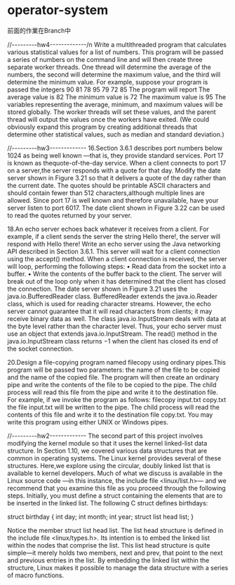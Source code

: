 # operator-system
前面的作業在Branch中

//---------hw4-------------/n
Write a multithreaded program that calculates various statistical values for a list of numbers. This program will be passed a series of numbers on the command line and will then create three separate worker threads. One thread will determine the average of the numbers, the second will determine the maximum value, and the third will determine the minimum value. For example, suppose your program is passed
the integers
   90 81 78 95 79 72 85
The program will report
  The average value is 82
  The minimum value is 72
  The maximum value is 95
The variables representing the average, minimum, and maximum values will be stored globally. The worker threads will set these values, and the parent thread will output the values once the workers have exited. (We could obviously expand this program by creating additional threads that determine other statistical values, such as median and standard deviation.)

//---------hw3-------------
16.Section 3.6.1 describes port numbers below 1024 as being well known —that is, they provide standard services. Port 17 is known as thequote-of-the-day service. When a client connects to port 17 on a server,the server responds with a quote for that day.
  Modify the date server shown in Figure 3.21 so that it delivers a quote of the day rather than the current date. The quotes should be
printable ASCII characters and should contain fewer than 512 characters,although multiple lines are allowed. Since port 17 is well known and therefore unavailable, have your server listen to port 6017. The date client shown in Figure 3.22 can be used to read the quotes returned by your server.

18.An echo server echoes back whatever it receives from a client. For example, if a client sends the server the string Hello there!, the server will respond with Hello there!
  Write an echo server using the Java networking API described in Section 3.6.1. This server will wait for a client connection using the
accept() method. When a client connection is received, the server will loop, performing the following steps:
   • Read data from the socket into a buffer.
   • Write the contents of the buffer back to the client.
The server will break out of the loop only when it has determined that the client has closed the connection.
  The date server shown in Figure 3.21 uses the java.io.BufferedReader class. BufferedReader extends the java.io.Reader class, which is used for reading character streams. However, the echo server cannot guarantee that it will read characters from clients; it may receive binary data as well. The class java.io.InputStream deals with data at the byte level rather than the character level. Thus, your echo
server must use an object that extends java.io.InputStream. The read() method in the java.io.InputStream class returns −1 when the client has closed its end of the socket connection.

20.Design a file-copying program named filecopy using ordinary pipes.This program will be passed two parameters: the name of the file to be copied and the name of the copied file. The program will then create an ordinary pipe and write the contents of the file to be copied to the pipe. The child process will read this file from the pipe and write it to the destination file. For example, if we invoke the program as follows:
   filecopy input.txt copy.txt
the file input.txt will be written to the pipe. The child process will read the contents of this file and write it to the destination file copy.txt.
You may write this program using either UNIX or Windows pipes.


//---------hw2-------------
  The second part of this project involves modifying the kernel module so that it uses the kernel linked-list data structure.
  In Section 1.10, we covered various data structures that are common in operating systems. The Linux kernel provides several of these structures. Here,we explore using the circular, doubly linked list that is available to kernel developers. Much of what we discuss is available in the Linux source code —in this instance, the include file <linux/list.h>— and we recommend that you examine this file as you proceed through the following steps.
  Initially, you must define a struct containing the elements that are to be inserted in the linked list. The following C struct defines birthdays:
  
 struct birthday {
  int day;
  int month;
  int year;
  struct list head list;
 }

Notice the member struct list head list. The list head structure is defined in the include file <linux/types.h>. Its intention is to embed the linked list within the nodes that comprise the list. This list head structure is quite simple—it merely holds two members, next and prev, that point to the next and previous entries in the list. By embedding the linked list within the structure, Linux makes it possible to manage the data structure with a series of macro functions.
